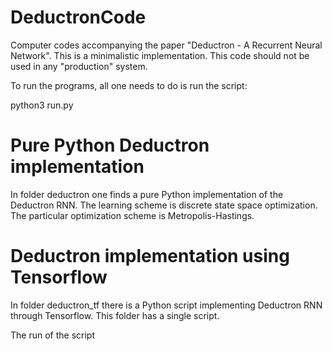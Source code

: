 # DeductronCode
Computer codes accompanying the paper "Deductron - A Recurrent Neural Network".
This is a minimalistic implementation. This code should not be used in
any "production" system.

To run the programs, all one needs to do is run the script:

python3 run.py



# Pure Python Deductron implementation
In folder deductron one finds a pure Python implementation of the Deductron RNN.
The learning scheme is discrete state space optimization.
The particular optimization scheme is Metropolis-Hastings.


# Deductron implementation using Tensorflow
In folder deductron_tf there is a Python script implementing Deductron RNN
through Tensorflow. This folder has a single script.

The run of the script
